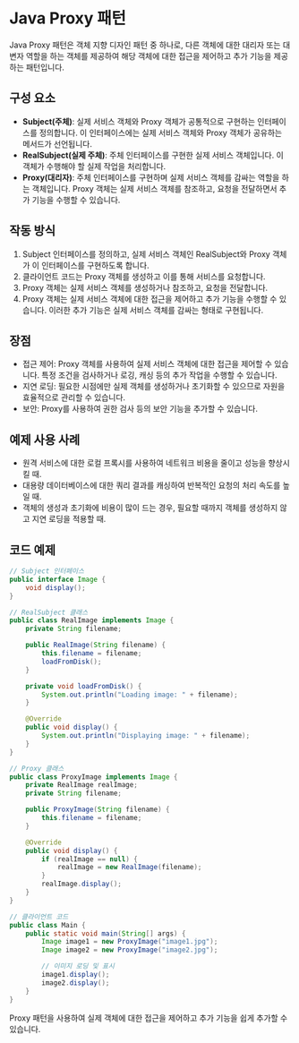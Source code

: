 # Java Proxy 패턴

Java Proxy 패턴은 객체 지향 디자인 패턴 중 하나로, 다른 객체에 대한 대리자 또는 대변자 역할을 하는 객체를 제공하여 해당 객체에 대한 접근을 제어하고 추가 기능을 제공하는 패턴입니다.

## 구성 요소

- **Subject(주체)**: 실제 서비스 객체와 Proxy 객체가 공통적으로 구현하는 인터페이스를 정의합니다. 이 인터페이스에는 실제 서비스 객체와 Proxy 객체가 공유하는 메서드가 선언됩니다.
- **RealSubject(실제 주체)**: 주체 인터페이스를 구현한 실제 서비스 객체입니다. 이 객체가 수행해야 할 실제 작업을 처리합니다.
- **Proxy(대리자)**: 주체 인터페이스를 구현하며 실제 서비스 객체를 감싸는 역할을 하는 객체입니다. Proxy 객체는 실제 서비스 객체를 참조하고, 요청을 전달하면서 추가 기능을 수행할 수 있습니다.

## 작동 방식

1. Subject 인터페이스를 정의하고, 실제 서비스 객체인 RealSubject와 Proxy 객체가 이 인터페이스를 구현하도록 합니다.
2. 클라이언트 코드는 Proxy 객체를 생성하고 이를 통해 서비스를 요청합니다.
3. Proxy 객체는 실제 서비스 객체를 생성하거나 참조하고, 요청을 전달합니다.
4. Proxy 객체는 실제 서비스 객체에 대한 접근을 제어하고 추가 기능을 수행할 수 있습니다. 이러한 추가 기능은 실제 서비스 객체를 감싸는 형태로 구현됩니다.

## 장점

- 접근 제어: Proxy 객체를 사용하여 실제 서비스 객체에 대한 접근을 제어할 수 있습니다. 특정 조건을 검사하거나 로깅, 캐싱 등의 추가 작업을 수행할 수 있습니다.
- 지연 로딩: 필요한 시점에만 실제 객체를 생성하거나 초기화할 수 있으므로 자원을 효율적으로 관리할 수 있습니다.
- 보안: Proxy를 사용하여 권한 검사 등의 보안 기능을 추가할 수 있습니다.

## 예제 사용 사례

- 원격 서비스에 대한 로컬 프록시를 사용하여 네트워크 비용을 줄이고 성능을 향상시킬 때.
- 대용량 데이터베이스에 대한 쿼리 결과를 캐싱하여 반복적인 요청의 처리 속도를 높일 때.
- 객체의 생성과 초기화에 비용이 많이 드는 경우, 필요할 때까지 객체를 생성하지 않고 지연 로딩을 적용할 때.

## 코드 예제

```java
// Subject 인터페이스
public interface Image {
    void display();
}

// RealSubject 클래스
public class RealImage implements Image {
    private String filename;

    public RealImage(String filename) {
        this.filename = filename;
        loadFromDisk();
    }

    private void loadFromDisk() {
        System.out.println("Loading image: " + filename);
    }

    @Override
    public void display() {
        System.out.println("Displaying image: " + filename);
    }
}

// Proxy 클래스
public class ProxyImage implements Image {
    private RealImage realImage;
    private String filename;

    public ProxyImage(String filename) {
        this.filename = filename;
    }

    @Override
    public void display() {
        if (realImage == null) {
            realImage = new RealImage(filename);
        }
        realImage.display();
    }
}

// 클라이언트 코드
public class Main {
    public static void main(String[] args) {
        Image image1 = new ProxyImage("image1.jpg");
        Image image2 = new ProxyImage("image2.jpg");

        // 이미지 로딩 및 표시
        image1.display();
        image2.display();
    }
}
```
Proxy 패턴을 사용하여 실제 객체에 대한 접근을 제어하고 추가 기능을 쉽게 추가할 수 있습니다.
